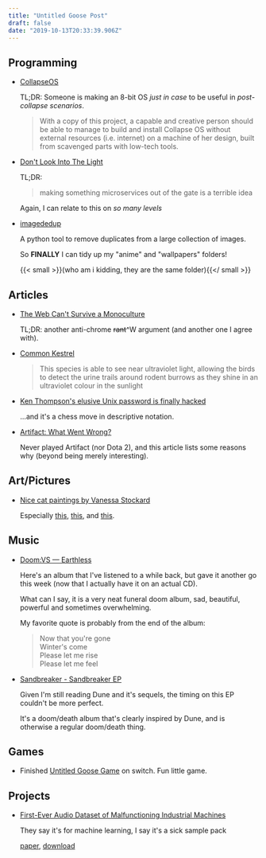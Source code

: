 ```yaml
---
title: "Untitled Goose Post"
draft: false
date: "2019-10-13T20:33:39.906Z"
---
```


## Programming

- [CollapseOS](https://collapseos.org/)

  TL;DR: Someone is making an 8-bit OS _just in case_ to be useful in _post-collapse scenarios_.

  > With a copy of this project, a capable and creative person should be able to manage to build and install Collapse OS without external resources (i.e. internet) on a machine of her design, built from scavenged parts with low-tech tools.

- [Don't Look Into The Light](https://christine.website/blog/dont-look-into-the-light-2019-10-06)

  TL;DR:

  > making something microservices out of the gate is a terrible idea

  Again, I can relate to this on _so many levels_

- [imagededup](https://idealo.github.io/imagededup/)

  A python tool to remove duplicates from a large collection of images.

  So **FINALLY** I can tidy up my "anime" and "wallpapers" folders!

  {{< small >}}(who am i kidding, they are the same folder){{</ small >}}

## Articles

- [The Web Can't Survive a Monoculture](http://mikepennisi.com/blog/2019/the-web-cant-survive-a-monoculture/)

  TL;DR: another anti-chrome ~~rant~~^W argument (and another one I agree with).

- [Common Kestrel](https://en.wikipedia.org/wiki/Common_kestrel)

  > This species is able to see near ultraviolet light, allowing the birds to detect the urine trails around rodent burrows as they shine in an ultraviolet colour in the sunlight

- [Ken Thompson's elusive Unix password is finally hacked](https://leahneukirchen.org/blog/archive/2019/10/ken-thompson-s-unix-password.html)

  ...and it's a chess move in descriptive notation.

- [Artifact: What Went Wrong?](https://thezvi.wordpress.com/2019/10/08/artifact-what-went-wrong/)

  Never played Artifact (nor Dota 2), and this article lists some reasons why (beyond being merely interesting).

## Art/Pictures

- [Nice cat paintings by Vanessa Stockard](https://www.instagram.com/vanessastockard/)

  Especially [this](https://www.instagram.com/p/B3YNQTsFlk9/), [this](https://www.instagram.com/p/B3L7BfCFZd6/), and [this](https://www.instagram.com/p/B0FMQLqlhzk/).

## Music

- [Doom:VS — Earthless](https://doomvs.bandcamp.com/album/earthless)

  Here's an album that I've listened to a while back, but gave it another go this week (now that I actually have it on an actual CD).

  What can I say, it is a very neat funeral doom album, sad, beautiful, powerful and sometimes overwhelming.

  My favorite quote is probably from the end of the album:

  > Now that you're gone<br />
  > Winter's come<br />
  > Please let me rise<br />
  > Please let me feel<br />

- [Sandbreaker - Sandbreaker EP](https://sandbreaker.bandcamp.com/)

  Given I'm still reading Dune and it's sequels, the timing on this EP couldn't be more perfect.

  It's a doom/death album that's clearly inspired by Dune, and is otherwise a regular doom/death thing.

## Games

- Finished [Untitled Goose Game](https://goose.game/) on switch. Fun little game.

## Projects

- [First-Ever Audio Dataset of Malfunctioning Industrial Machines](https://medium.com/syncedreview/what-does-broken-sound-like-first-ever-audio-dataset-of-malfunctioning-industrial-machines-b4f8f6d81dd7)

  They say it's for machine learning, I say it's a sick sample pack

  [paper](https://arxiv.org/pdf/1909.09347.pdf),
  [download](https://zenodo.org/record/3384388#.XZISikZKjb0)

